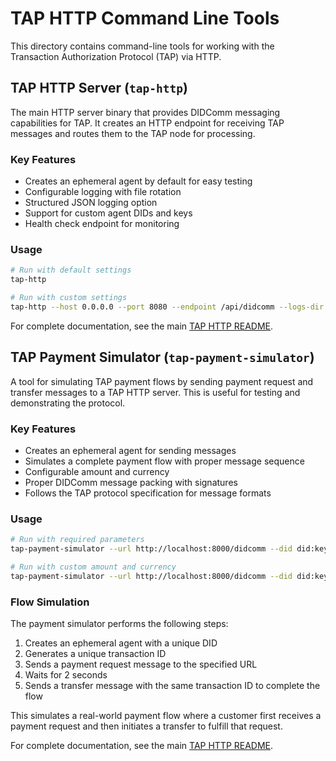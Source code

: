 # TAP HTTP Command Line Tools

This directory contains command-line tools for working with the Transaction Authorization Protocol (TAP) via HTTP.

## TAP HTTP Server (`tap-http`)

The main HTTP server binary that provides DIDComm messaging capabilities for TAP. It creates an HTTP endpoint for receiving TAP messages and routes them to the TAP node for processing.

### Key Features

- Creates an ephemeral agent by default for easy testing
- Configurable logging with file rotation
- Structured JSON logging option
- Support for custom agent DIDs and keys
- Health check endpoint for monitoring

### Usage

```bash
# Run with default settings
tap-http

# Run with custom settings
tap-http --host 0.0.0.0 --port 8080 --endpoint /api/didcomm --logs-dir /var/log/tap
```

For complete documentation, see the main [TAP HTTP README](../README.md).

## TAP Payment Simulator (`tap-payment-simulator`)

A tool for simulating TAP payment flows by sending payment request and transfer messages to a TAP HTTP server. This is useful for testing and demonstrating the protocol.

### Key Features

- Creates an ephemeral agent for sending messages
- Simulates a complete payment flow with proper message sequence
- Configurable amount and currency
- Proper DIDComm message packing with signatures
- Follows the TAP protocol specification for message formats

### Usage

```bash
# Run with required parameters
tap-payment-simulator --url http://localhost:8000/didcomm --did did:key:z6Mk...

# Run with custom amount and currency
tap-payment-simulator --url http://localhost:8000/didcomm --did did:key:z6Mk... --amount 500 --currency EUR
```

### Flow Simulation

The payment simulator performs the following steps:

1. Creates an ephemeral agent with a unique DID
2. Generates a unique transaction ID
3. Sends a payment request message to the specified URL
4. Waits for 2 seconds
5. Sends a transfer message with the same transaction ID to complete the flow

This simulates a real-world payment flow where a customer first receives a payment request and then initiates a transfer to fulfill that request.

For complete documentation, see the main [TAP HTTP README](../README.md#creating-a-tap-payment-flow).